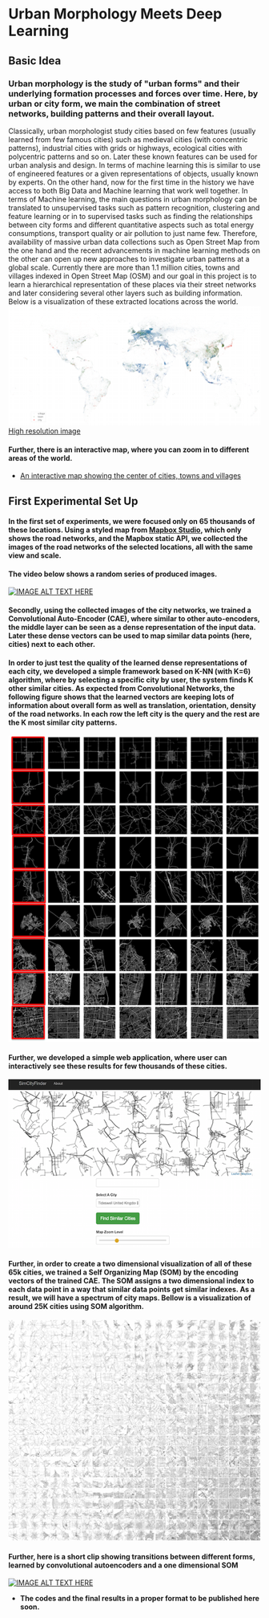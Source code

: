 # Urban Morphology Meets Deep Learning
## Basic Idea
### Urban morphology is the study of "urban forms" and their underlying formation processes and forces over time. Here, by urban or city form, we main the combination of street networks, building patterns and their overall layout.
Classically, urban morphologist study cities based on few features (usually learned from few famous cities) such as medieval cities (with concentric patterns), industrial cities with grids or highways, ecological cities with polycentric patterns and so on. Later these known features can be used for urban analysis and design. In terms of machine learning this is similar to use of engineered features or a given representations of objects, usually known by experts.
On the other hand, now for the first time in the history we have access to both Big Data and Machine learning that work well together.
In terms of Machine learning, the main questions in urban morphology can be translated to unsupervised tasks such as pattern recognition, clustering and feature learning or in to supervised tasks such as finding the relationships between city forms and different quantitative aspects such as total energy consumptions, transport quality or air pollution to just name few. 
Therefore, availability of massive urban data collections such as Open Street Map from the one hand and the recent advancements in machine learning methods on the other can open up new approaches to investigate urban patterns at a global scale.
Currently there are more than 1.1 million cities, towns and villages indexed in Open Street Map (OSM) and our goal in this project is to learn a hierarchical representation of these places via their street networks and later considering several other layers such as building information.
Below is a visualization of these extracted locations across the world.
![](Images/mapof_all_8325_small.png)
[High resolution image](https://sevamoo.github.io/roadsareread/Images/mapof_all_8325.png)

#### Further, there is an interactive map, where you can zoom in to different areas of the world.
- [An interactive map showing the center of cities, towns and villages](https://sevamoo.github.io/cityastext/docs/dotmap.html)

## First Experimental Set Up
#### In the first set of experiments, we were focused only on 65 thousands of these locations. Using a styled map from [Mapbox Studio](https://www.mapbox.com/mapbox-studio/), which only shows the road networks, and the Mapbox static API, we collected the images of the road networks of the selected locations, all with the same view and scale.
#### The video below shows a random series of produced images.
[![IMAGE ALT TEXT HERE](http://img.youtube.com/vi/QFF5IezOdaU/0.jpg)](http://www.youtube.com/watch?v=QFF5IezOdaU)
#### Secondly, using the collected images of the city networks, we trained a **Convolutional Auto-Encoder** (CAE), where similar to other auto-encoders, the middle layer can be seen as a dense representation of the input data. Later these dense vectors can be used to map similar data points (here, cities) next to each other.
#### In order to just test the quality of the learned dense representations of each city, we developed a simple framework based on K-NN (with K=6) algorithm, where by selecting a specific city by user, the system finds K other similar cities. As expected from Convolutional Networks, the following figure shows that the learned vectors are keeping lots of information about overall form as well as translation, orientation, density of the road networks. In each row the left city is the query and the rest are the K most similar city patterns.
![](Images/knn_cities.png)
#### Further, we developed a simple web application, where user can interactively see these results for few thousands of these cities. 
[![IMAGE ALT TEXT HERE](Images/cityfinder.png)](https://sevamoo.github.io/cityfinder/)


#### Further, in order to create a two dimensional visualization of all of these 65k cities, we trained a Self Organizing Map (SOM) by the  encoding vectors of the trained CAE. The SOM assigns a two dimensional index to each data point in a way that similar data points get similar indexes. As a result, we will have a spectrum of city maps. Bellow is a visualization of around 25K cities using SOM algorithm.
[![IMAGE ALT TEXT HERE](Images/2dEmbedding_p1.jpg)](https://drive.google.com/file/d/0B9Z7rVJcvzQASk5pNmUwdmhNc3c/view?usp=sharing)

#### Further, here is a short clip showing transitions between different forms, learned by convolutional autoencoders and a one dimensional SOM

[![IMAGE ALT TEXT HERE](http://img.youtube.com/vi/j0mrOhPyhRI/0.jpg)](http://www.youtube.com/watch?v=j0mrOhPyhRI)


* **The codes and the final results in a proper format to be published here soon.**

